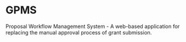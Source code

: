 # GPMS
Proposal Workflow Management System - A web-based application for replacing the manual approval process of grant submission.
